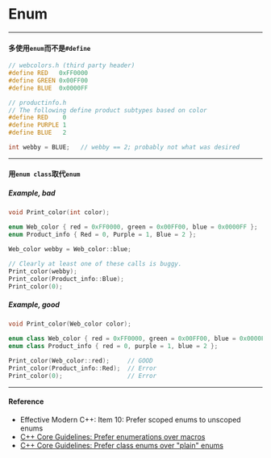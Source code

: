 # Enum

---

#### 多使用`enum`而不是`#define`

```cpp
// webcolors.h (third party header)
#define RED   0xFF0000
#define GREEN 0x00FF00
#define BLUE  0x0000FF

// productinfo.h
// The following define product subtypes based on color
#define RED    0
#define PURPLE 1
#define BLUE   2

int webby = BLUE;   // webby == 2; probably not what was desired
```

---

#### 用`enum class`取代`enum`

##### Example, bad

```cpp
void Print_color(int color);

enum Web_color { red = 0xFF0000, green = 0x00FF00, blue = 0x0000FF };
enum Product_info { Red = 0, Purple = 1, Blue = 2 };

Web_color webby = Web_color::blue;

// Clearly at least one of these calls is buggy.
Print_color(webby);
Print_color(Product_info::Blue);
Print_color(0);
```

##### Example, good

```cpp
void Print_color(Web_color color);

enum class Web_color { red = 0xFF0000, green = 0x00FF00, blue = 0x0000FF };
enum class Product_info { red = 0, purple = 1, blue = 2 };

Print_color(Web_color::red);     // GOOD
Print_color(Product_info::Red);  // Error
Print_color(0);                  // Error
```

---

#### Reference

* Effective Modern C++: Item 10: Prefer scoped enums to unscoped enums
* [C++ Core Guidelines: Prefer enumerations over macros](https://github.com/isocpp/CppCoreGuidelines/blob/master/CppCoreGuidelines.md#Renum-macro)
* [C++ Core Guidelines: Prefer class enums over "plain" enums](https://github.com/isocpp/CppCoreGuidelines/blob/master/CppCoreGuidelines.md#Renum-class)



